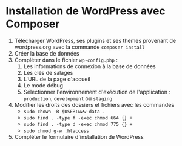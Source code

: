 # Installation de WordPress avec Composer

1. Télécharger WordPress, ses plugins et ses thèmes provenant de wordpress.org avec la commande `composer install`
2. Créer la base de données
3. Compléter dans le fichier `wp-config.php` :
    1. Les informations de connexion à la base de données
    2. Les clés de salages
    3. L'URL de la page d'accueil
    4. Le mode débug
    5. Sélectionner l'environnement d'exécution de l'application : `production`, `development` ou `staging`
4. Modifier les droits des dossiers et fichiers avec les commandes
    * `sudo chown -R $USER:www-data .`
    * `sudo find . -type f -exec chmod 664 {} +`
    * `sudo find . -type d -exec chmod 775 {} +`
    * `sudo chmod g-w .htaccess`
5. Compléter le formulaire d'installation de WordPress
